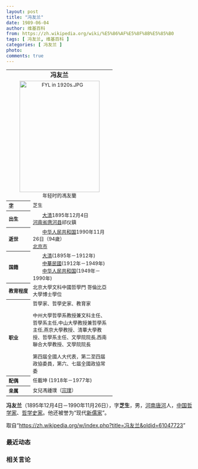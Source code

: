 ```yaml
---
layout: post
title: "冯友兰"
date: 1989-06-04
author: 维基百科
from: https://zh.wikipedia.org/wiki/%E5%86%AF%E5%8F%8B%E5%85%B0
tags: [ 冯友兰, 维基百科 ]
categories: [ 冯友兰 ]
photo: 
comments: true
---
```

<div class="mw-parser-output">
<table class="infobox biography vcard" cellspacing="3" style="border-spacing:3px;width:22em;text-align:left;font-size:small;line-height:1.5em"><tbody><tr><th colspan="2" style="text-align:center;font-size:125%;font-weight:bold"><span class="fn">冯友兰</span></th></tr><tr><td colspan="2" style="text-align:center"><a href="/wiki/File:FYL_in_1920s.JPG" class="image"><img alt="FYL in 1920s.JPG" src="//upload.wikimedia.org/wikipedia/commons/0/0a/FYL_in_1920s.JPG" decoding="async" width="215" height="300" data-file-width="215" data-file-height="300"></a><div>年轻时的馮友蘭</div></td></tr><tr><th scope="row" style="text-align:left;white-space: nowrap;;"><a href="/wiki/%E8%A1%A8%E5%AD%97" title="表字">字</a></th><td class="additional-name" style="">芝生</td></tr><tr><th scope="row" style="text-align:left;white-space: nowrap;;">出生</th><td style=""><span class="flagicon"><img alt="" src="//upload.wikimedia.org/wikipedia/commons/thumb/b/b6/Flag_of_China_%281889%E2%80%931912%29.svg/22px-Flag_of_China_%281889%E2%80%931912%29.svg.png" decoding="async" width="22" height="15" class="thumbborder" srcset="//upload.wikimedia.org/wikipedia/commons/thumb/b/b6/Flag_of_China_%281889%E2%80%931912%29.svg/33px-Flag_of_China_%281889%E2%80%931912%29.svg.png 1.5x, //upload.wikimedia.org/wikipedia/commons/thumb/b/b6/Flag_of_China_%281889%E2%80%931912%29.svg/44px-Flag_of_China_%281889%E2%80%931912%29.svg.png 2x" data-file-width="750" data-file-height="500">&nbsp;</span><a href="/wiki/%E6%B8%85%E6%9C%9D" title="清朝">大清</a><span style="display:none">(<span class="bday">1895-12-04</span>)</span>1895年12月4日<br><span class="birthplace"><a href="/wiki/%E6%B2%B3%E5%8D%97%E7%9C%81" title="河南省">河南省</a><a href="/wiki/%E5%94%90%E6%B2%B3%E5%8E%BF" title="唐河县">唐河县</a>祁仪鎮</span></td></tr><tr><th scope="row" style="text-align:left;white-space: nowrap;;">逝世</th><td style=""><span class="flagicon"><img alt="" src="//upload.wikimedia.org/wikipedia/commons/thumb/f/fa/Flag_of_the_People%27s_Republic_of_China.svg/22px-Flag_of_the_People%27s_Republic_of_China.svg.png" decoding="async" width="22" height="15" class="thumbborder" srcset="//upload.wikimedia.org/wikipedia/commons/thumb/f/fa/Flag_of_the_People%27s_Republic_of_China.svg/33px-Flag_of_the_People%27s_Republic_of_China.svg.png 1.5x, //upload.wikimedia.org/wikipedia/commons/thumb/f/fa/Flag_of_the_People%27s_Republic_of_China.svg/44px-Flag_of_the_People%27s_Republic_of_China.svg.png 2x" data-file-width="900" data-file-height="600">&nbsp;</span><a href="/wiki/%E4%B8%AD%E5%8D%8E%E4%BA%BA%E6%B0%91%E5%85%B1%E5%92%8C%E5%9B%BD" title="中华人民共和国">中华人民共和国</a>1990年11月26日<span style="display:none">(<span class="dday deathdate">1990－11-26</span>)</span>（94歲）<br><span class="deathplace"><a href="/wiki/%E5%8C%97%E4%BA%AC%E5%B8%82" title="北京市">北京市</a></span></td></tr><tr><th scope="row" style="text-align:left;white-space: nowrap;;">国籍</th><td class="category" style=""><span class="flagicon"><img alt="" src="//upload.wikimedia.org/wikipedia/commons/thumb/b/b6/Flag_of_China_%281889%E2%80%931912%29.svg/22px-Flag_of_China_%281889%E2%80%931912%29.svg.png" decoding="async" width="22" height="15" class="thumbborder" srcset="//upload.wikimedia.org/wikipedia/commons/thumb/b/b6/Flag_of_China_%281889%E2%80%931912%29.svg/33px-Flag_of_China_%281889%E2%80%931912%29.svg.png 1.5x, //upload.wikimedia.org/wikipedia/commons/thumb/b/b6/Flag_of_China_%281889%E2%80%931912%29.svg/44px-Flag_of_China_%281889%E2%80%931912%29.svg.png 2x" data-file-width="750" data-file-height="500">&nbsp;</span><a href="/wiki/%E6%B8%85%E6%9C%9D" title="清朝">大清</a>(1895年－1912年)<br><span class="flagicon"><img alt="" src="//upload.wikimedia.org/wikipedia/commons/thumb/7/72/Flag_of_the_Republic_of_China.svg/22px-Flag_of_the_Republic_of_China.svg.png" decoding="async" width="22" height="15" class="thumbborder" srcset="//upload.wikimedia.org/wikipedia/commons/thumb/7/72/Flag_of_the_Republic_of_China.svg/33px-Flag_of_the_Republic_of_China.svg.png 1.5x, //upload.wikimedia.org/wikipedia/commons/thumb/7/72/Flag_of_the_Republic_of_China.svg/44px-Flag_of_the_Republic_of_China.svg.png 2x" data-file-width="900" data-file-height="600">&nbsp;</span><a href="/wiki/%E4%B8%AD%E8%8F%AF%E6%B0%91%E5%9C%8B" title="中華民國">中華民國</a>(1912年－1949年)<br><span class="flagicon"><img alt="" src="//upload.wikimedia.org/wikipedia/commons/thumb/f/fa/Flag_of_the_People%27s_Republic_of_China.svg/22px-Flag_of_the_People%27s_Republic_of_China.svg.png" decoding="async" width="22" height="15" class="thumbborder" srcset="//upload.wikimedia.org/wikipedia/commons/thumb/f/fa/Flag_of_the_People%27s_Republic_of_China.svg/33px-Flag_of_the_People%27s_Republic_of_China.svg.png 1.5x, //upload.wikimedia.org/wikipedia/commons/thumb/f/fa/Flag_of_the_People%27s_Republic_of_China.svg/44px-Flag_of_the_People%27s_Republic_of_China.svg.png 2x" data-file-width="900" data-file-height="600">&nbsp;</span><a href="/wiki/%E4%B8%AD%E5%8D%8E%E4%BA%BA%E6%B0%91%E5%85%B1%E5%92%8C%E5%9B%BD" title="中华人民共和国">中华人民共和国</a>(1949年－1990年)</td></tr><tr><th scope="row" style="text-align:left;white-space: nowrap;;">教育程度</th><td style="">北京大學文科中國哲學門
哥倫比亞大學博士學位</td></tr><tr><th scope="row" style="text-align:left;white-space: nowrap;;">职业</th><td class="role" style="">哲學家、哲學史家、教育家
<p>中州大學哲學系教授兼文科主任、哲學系主任,中山大學教授兼哲學系主任,燕京大學教授、清華大學教授、哲學系主任、文學院院長,西南聯合大學教授、文學院院長
</p>
第四届全國人大代表，第二至四届政協委員，第六、七届全國政協常委</td></tr><tr><th scope="row" style="text-align:left;white-space: nowrap;;">配偶</th><td style="">任載坤 (1918年－1977年)</td></tr><tr><th scope="row" style="text-align:left;white-space: nowrap;;">亲属</th><td style="">女兒馮鍾璞（<a href="/wiki/%E5%AE%97%E7%92%9E" title="宗璞">宗璞</a>）</td></tr></tbody></table>
<p><b>冯友兰</b>（1895年12月4日－1990年11月26日），字<b>芝生</b>，男，<a href="/wiki/%E6%B2%B3%E5%8D%97" class="mw-redirect" title="河南">河南</a><a href="/wiki/%E5%94%90%E6%B2%B3%E5%8E%BF" title="唐河县">唐河</a>人，<a href="/wiki/%E4%B8%AD%E5%9B%BD" class="mw-redirect" title="中国">中国</a><a href="/wiki/%E5%93%B2%E5%AD%A6%E5%AE%B6" class="mw-redirect" title="哲学家">哲学家</a>、<a href="/wiki/%E5%93%B2%E5%AD%B8%E5%8F%B2" title="哲學史">哲学史家</a>。他还被誉为“现代<a href="/wiki/%E6%96%B0%E5%84%92%E5%AE%B6" title="新儒家">新儒家</a>”。
</p>
</div><noscript><img src="//zh.wikipedia.org/wiki/Special:CentralAutoLogin/start?type=1x1" alt="" title="" width="1" height="1" style="border: none; position: absolute;"></noscript>
<div class="printfooter">取自“<a dir="ltr" href="https://zh.wikipedia.org/w/index.php?title=冯友兰&amp;oldid=61047723">https://zh.wikipedia.org/w/index.php?title=冯友兰&amp;oldid=61047723</a>”</div><div id="recent-news"><h3>最近动态</h3><ul></ul></div><div id="open-opinion"><h3>相关言论</h3><ul></ul></div>
